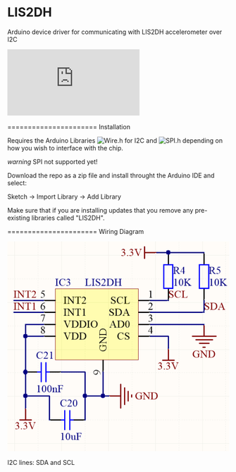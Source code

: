LIS2DH
======================

Arduino device driver for communicating with LIS2DH accelerometer over I2C

![LIS2DH datasheet (PDF)](http://www.st.com/web/en/resource/technical/document/datasheet/DM00042751.pdf)

======================
Installation

Requires the Arduino Libraries
![Wire.h](http://arduino.cc/en/reference/wire) 
for I2C and 
![SPI.h](http://arduino.cc/en/Reference/SPI) 
depending on how you wish to interface with the chip.

*warning* SPI not supported yet!

Download the repo as a zip file and install throught the Arduino IDE and select:

Sketch -> Import Library -> Add Library

Make sure that if you are installing updates that you remove any pre-existing libraries called "LIS2DH".

======================
Wiring Diagram

![LIS2DH wiring diagram](docs/LIS2DH.png)

I2C lines: SDA and SCL